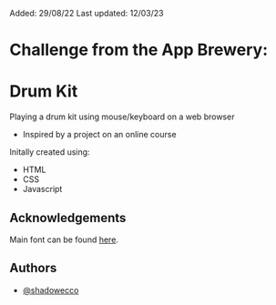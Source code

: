 Added: 29/08/22
Last updated: 12/03/23

# Challenge from the App Brewery:

# Drum Kit

Playing a drum kit using mouse/keyboard on a web browser
- Inspired by a project on an online course

Initally created using:

- HTML
- CSS
- Javascript


## Acknowledgements

Main font can be found [here](https://fonts.google.com/specimen/Boogaloo).


## Authors

- [@shadowecco](https://www.github.com/shadowecco)
